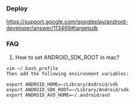 ### Deploy

https://support.google.com/googleplay/android-developer/answer/113469#targetsdk



### FAQ

1. How to set ANDROID_SDK_ROOT in mac?

```
vim ~/.bash_profile
Then add the following environment variables:

export ANDROID_HOME=~/Library/Android/sdk
export ANDROID_SDK_ROOT=~/Library/Android/sdk
export ANDROID_AVD_HOME=~/.android/avd
```